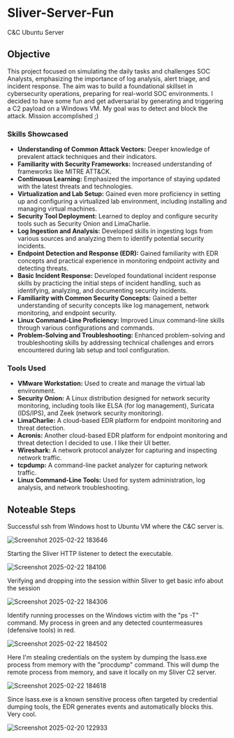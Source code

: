 # Sliver-Server-Fun
C&C Ubuntu Server

## Objective

This project focused on simulating the daily tasks and challenges SOC Analysts, emphasizing the importance of log analysis, alert triage, and incident response. The aim was to build a foundational skillset in cybersecurity operations, preparing for real-world SOC environments. I decided to have some fun and get adversarial by generating and triggering a C2 payload on a Windows VM. My goal was to detect and block the attack. Mission accomplished ;)

### Skills Showcased

-   **Understanding of Common Attack Vectors:** Deeper knowledge of prevalent attack techniques and their indicators.
-   **Familiarity with Security Frameworks:** Increased understanding of frameworks like MITRE ATT&CK.
-   **Continuous Learning:** Emphasized the importance of staying updated with the latest threats and technologies.
-   **Virtualization and Lab Setup:** Gained even more proficiency in setting up and configuring a virtualized lab environment, including installing and managing virtual machines.
-   **Security Tool Deployment:** Learned to deploy and configure security tools such as Security Onion and LimaCharlie.
-   **Log Ingestion and Analysis:** Developed skills in ingesting logs from various sources and analyzing them to identify potential security incidents.
-   **Endpoint Detection and Response (EDR):** Gained familiarity with EDR concepts and practical experience in monitoring endpoint activity and detecting threats.
-   **Basic Incident Response:** Developed foundational incident response skills by practicing the initial steps of incident handling, such as identifying, analyzing, and documenting security incidents.
-   **Familiarity with Common Security Concepts:** Gained a better understanding of security concepts like log management, network monitoring, and endpoint security.
-   **Linux Command-Line Proficiency:** Improved Linux command-line skills through various configurations and commands.
-   **Problem-Solving and Troubleshooting:** Enhanced problem-solving and troubleshooting skills by addressing technical challenges and errors encountered during lab setup and tool configuration.

### Tools Used

-   **VMware Workstation:** Used to create and manage the virtual lab environment.
-   **Security Onion:** A Linux distribution designed for network security monitoring, including tools like ELSA (for log management), Suricata (IDS/IPS), and Zeek (network security monitoring).
-   **LimaCharlie:** A cloud-based EDR platform for endpoint monitoring and threat detection.
-   **Acronis:** Another cloud-based EDR platform for endpoint monitoring and threat detection I decided to use. I like their UI better.
-   **Wireshark:** A network protocol analyzer for capturing and inspecting network traffic.
-   **tcpdump:** A command-line packet analyzer for capturing network traffic.
-   **Linux Command-Line Tools:** Used for system administration, log analysis, and network troubleshooting.

## Noteable Steps
Successful ssh from Windows host to Ubuntu VM where the C&C server is.

![Screenshot 2025-02-22 183646](https://github.com/user-attachments/assets/1d5944f1-3c6c-4dbc-b7da-eb0ff6aa51df)

Starting the Sliver HTTP listener to detect the executable.

![Screenshot 2025-02-22 184106](https://github.com/user-attachments/assets/0f7065cf-bc10-4625-999a-23e15b6246b3)

Verifying and dropping into the session within Sliver to get basic info about the session

![Screenshot 2025-02-22 184306](https://github.com/user-attachments/assets/439908c9-4e19-4862-8863-b7192384c500)

Identify running processes on the Windows victim with the "ps -T" command. My process in green and any detected countermeasures (defensive tools) in red.

![Screenshot 2025-02-22 184502](https://github.com/user-attachments/assets/98cb584a-393d-472b-a2f9-595d1875adf8)

Here I'm stealing credentials on the system by dumping the lsass.exe process from memory with the "procdump" command. This will dump the remote process from memory, and save it locally on my Sliver C2 server.

![Screenshot 2025-02-22 184618](https://github.com/user-attachments/assets/0a63c2bf-65bc-4e90-ac5e-4c7894be356c)

Since lsass.exe is a known sensitive process often targeted by credential dumping tools, the EDR generates events and automatically blocks this. Very cool.

![Screenshot 2025-02-20 122933](https://github.com/user-attachments/assets/d5a4f3b9-88c9-459a-ab2f-93d37fbcf2ce)




